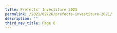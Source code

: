 ```yaml
---
title: Prefects’ Investiture 2021
permalink: /2021/02/26/prefects-investiture-2021/
description: ""
third_nav_title: Page 6
---
```

